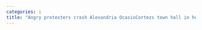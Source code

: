 ```yaml
---
categories: i
title: "Angry protesters crash Alexandria OcasioCortezs town hall in her own home district"
---
```

